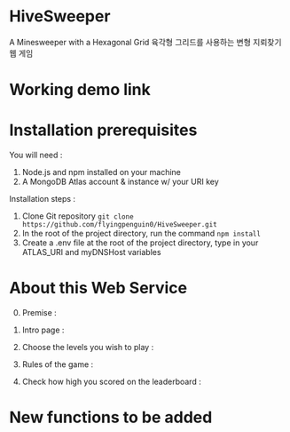 # HiveSweeper
A Minesweeper with a Hexagonal Grid
육각형 그리드를 사용하는 변형 지뢰찾기 웹 게임

# Working demo link 

# Installation prerequisites 
You will need : 
  1. Node.js and npm installed on your machine
  2. A MongoDB Atlas account & instance  w/ your URI key
 
 Installation steps : 
  1. Clone Git repository  `git clone https://github.com/flyingpenguin0/HiveSweeper.git`
  2. In the root of the project directory, run the command  `npm install`
  3. Create a .env file at the root of the project directory, type in your ATLAS_URI and myDNSHost variables
  
  
# About this Web Service
0. Premise : 

1. Intro page : 

2. Choose the levels you wish to play : 

3. Rules of the game : 

4. Check how high you scored on the leaderboard : 

# New functions to be added
